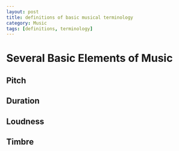 ```yaml
---
layout: post
title: definitions of basic musical terminology
category: Music
tags: [definitions, terminology]
---
```


# Several Basic Elements of Music

## Pitch

## Duration

## Loudness

## Timbre





